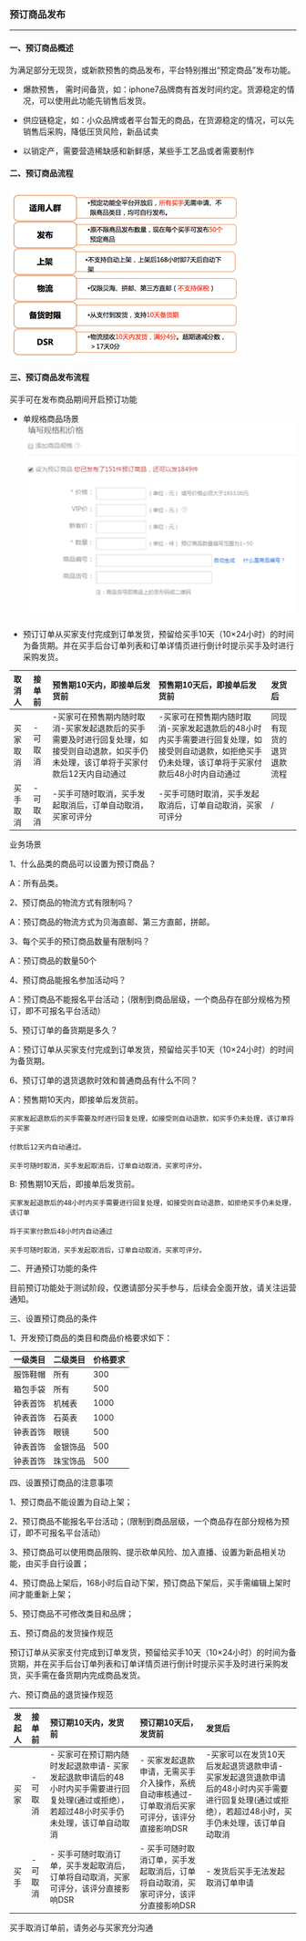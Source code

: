 ### 预订商品发布

---

#### 一、预订商品概述

为满足部分无现货，或新款预售的商品发布，平台特别推出“预定商品”发布功能。

* 爆款预售， 需时间备货，如：iphone7品牌商有首发时间约定。货源稳定的情况，可以使用此功能先销售后发货。

* 供应链稳定，如：小众品牌或者平台暂无的商品，在货源稳定的情况，可以先销售后采购，降低压货风险，新品试卖

* 以销定产，需要营造稀缺感和新鲜感，某些手工艺品或者需要制作

#### 二、预订商品流程

![](/product-management/images/presale-1.png)

#### 三、预订商品发布流程

买手可在发布商品期间开启预订功能

* 单规格商品场景
![](/product-management/images/presale-2.png)

* 预订订单从买家支付完成到订单发货，预留给买手10天（10×24小时）的时间为备货期。并在买手后台订单列表和订单详情页进行倒计时提示买手及时进行采购发货。

| 取消人 | 接单前 | 预售期10天内，即接单后发货前 | 预售期10天后，即接单后发货前 | 发货后 |
| :--- | :--- | :--- | :--- | :--- |
| 买家取消 | -可取消 | -买家可在预售期内随时取消-买家发起退款后的买手需要及时进行回复处理，如接受则自动退款，如买手仍未处理，该订单将于买家付款后12天内自动通过 | -买家可在预售期内随时取消-买家发起退款后的48小时内买手需要进行回复处理，如接受则自动退款，如拒绝买手仍未处理，该订单将于买家付款后48小时内自动通过 | 同现有现货的退货退款流程 |
| 买手取消 | -可取消 | -买手可随时取消，买手发起取消后，订单自动取消，买家可评分 | -买手可随时取消，买手发起取消后，订单自动取消，买家可评分 | / |

业务场景

1、什么品类的商品可以设置为预订商品？

A：所有品类。

2、预订商品的物流方式有限制吗？

A：预订商品的物流方式为贝海直邮、第三方直邮，拼邮。

3、每个买手的预订商品数量有限制吗？

A：预订商品的数量50个

4、预订商品能报名参加活动吗？

A：预订商品不能报名平台活动；（限制到商品层级，一个商品存在部分规格为预订，即不可报名平台活动）

5、预订订单的备货期是多久？

A：预订订单从买家支付完成到订单发货，预留给买手10天（10×24小时）的时间为备货期。

6、预订订单的退货退款时效和普通商品有什么不同？

A：预售期10天内，即接单后发货前。

```
买家发起退款后的买手需要及时进行回复处理，如接受则自动退款，如买手仍未处理，该订单将于买家

付款后12天内自动通过。

买手可随时取消，买手发起取消后，订单自动取消，买家可评分。
```

B: 预售期10天后，即接单后发货前。

```
买家发起退款后的48小时内买手需要进行回复处理，如接受则自动退款，如拒绝买手仍未处理，该订单 

将于买家付款后48小时内自动通过

买手可随时取消，买手发起取消后，订单自动取消，买家可评分。
```

二、开通预订功能的条件

目前预订功能处于测试阶段，仅邀请部分买手参与，后续会全面开放，请关注运营通知。

三、设置预订商品的条件

1、开发预订商品的类目和商品价格要求如下：

| 一级类目 | 二级类目 | 价格要求 |
| :--- | :--- | :--- |
| 服饰鞋帽 | 所有 | 300 |
| 箱包手袋 | 所有 | 500 |
| 钟表首饰 | 机械表 | 1000 |
| 钟表首饰 | 石英表 | 1000 |
| 钟表首饰 | 眼镜 | 500 |
| 钟表首饰 | 金银饰品 | 500 |
| 钟表首饰 | 珠宝饰品 | 500 |

四、设置预订商品的注意事项

1、预订商品不能设置为自动上架；

2、预订商品不能报名平台活动；（限制到商品层级，一个商品存在部分规格为预订，即不可报名平台活动）

3、预订商品可以使用商品限购、提示砍单风险、加入直播、设置为新品相关功能，由买手自行设置；

4、预订商品上架后，168小时后自动下架，预订商品下架后，买手需编辑上架时间才能重新上架；

5、预订商品不可修改类目和品牌；

五、预订商品的发货操作规范

预订订单从买家支付完成到订单发货，预留给买手10天（10×24小时）的时间为备货期，并在买手后台订单列表和订单详情页进行倒计时提示买手及时进行采购发货，买手需在备货期内完成商品发货。

六、预订商品的退货操作规范

| 发起人 | 接单前 | 预订期10天内，发货前 | 预订期10天后，发货前 | 发货后 |
| :--- | :--- | :--- | :--- | :--- |
| 买家 | - 可取消 | - 买家可在预订期内随时发起退款申请- 买家发起退款申请后的48小时内买手需要进行回复处理\(通过或拒绝），若超过48小时买手仍未处理，该订单自动取消 | - 买家发起退款申请，无需买手介入操作，系统自动审核通过-订单取消后买家可评分，该评分直接影响DSR | -买家可以在发货10天后发起退货退款申请- 买家发起退货退款申请后的48小时内买手需要进行回复处理\(通过或拒绝），若超过48小时，买手仍未处理，该订单自动取消 |
| 买手 | -可取消 | - 买手可随时取消订单，买手发起取消后，订单将自动取消，买家可评分，该评分直接影响DSR | - 买手可随时取消订单，买手发起取消后，订单将自动取消，买家可评分，该评分直接影响DSR | - 发货后买手无法发起取消订单申请 |

买手取消订单前，请务必与买家充分沟通

